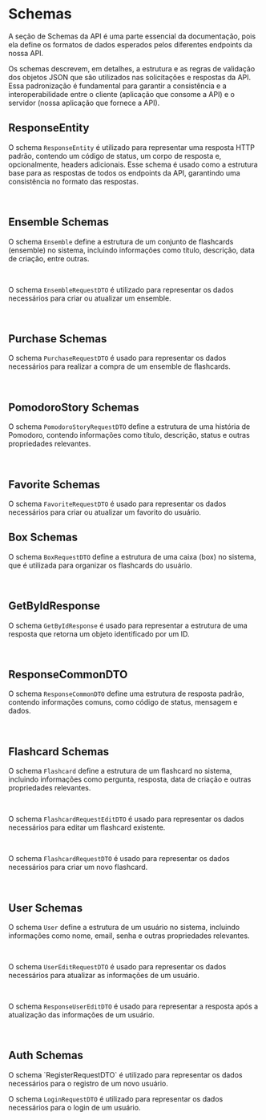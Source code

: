 # Schemas

A seção de Schemas da API é uma parte essencial da documentação, pois ela define os formatos de dados esperados pelos diferentes endpoints da nossa API.

Os schemas descrevem, em detalhes, a estrutura e as regras de validação dos objetos JSON que são utilizados nas solicitações e respostas da API. Essa padronização é fundamental para garantir a consistência e a interoperabilidade entre o cliente (aplicação que consome a API) e o servidor (nossa aplicação que fornece a API).

## ResponseEntity

O schema `ResponseEntity` é utilizado para representar uma resposta HTTP padrão, contendo um código de status, um corpo de resposta e, opcionalmente, headers adicionais. Esse schema é usado como a estrutura base para as respostas de todos os endpoints da API, garantindo uma consistência no formato das respostas.

<api-schema openapi-path="../../api/backend_flashpomo-openapi.yaml" name="ResponseEntity"/>
<br/>

## Ensemble Schemas

O schema `Ensemble` define a estrutura de um conjunto de flashcards (ensemble) no sistema, incluindo informações como título, descrição, data de criação, entre outras.

<api-schema openapi-path="../../api/backend_flashpomo-openapi.yaml" name="Ensemble"/>
<br/>

O schema `EnsembleRequestDTO` é utilizado para representar os dados necessários para criar ou atualizar um ensemble.

<api-schema openapi-path="../../api/backend_flashpomo-openapi.yaml" name="EnsembleRequestDTO"/>
<br/>

## Purchase Schemas

O schema `PurchaseRequestDTO` é usado para representar os dados necessários para realizar a compra de um ensemble de flashcards.

<api-schema openapi-path="../../api/backend_flashpomo-openapi.yaml" name="PurchaseRequestDTO"/>
<br/>

## PomodoroStory Schemas

O schema `PomodoroStoryRequestDTO` define a estrutura de uma história de Pomodoro, contendo informações como título, descrição, status e outras propriedades relevantes.

<api-schema openapi-path="../../api/backend_flashpomo-openapi.yaml" name="PomodoroStoryRequestDTO"/>

<br/>

## Favorite Schemas

O schema `FavoriteRequestDTO` é usado para representar os dados necessários para criar ou atualizar um favorito do usuário.

<api-schema openapi-path="../../api/backend_flashpomo-openapi.yaml" name="FavoriteRequestDTO"/>

## Box Schemas

O schema `BoxRequestDTO` define a estrutura de uma caixa (box) no sistema, que é utilizada para organizar os flashcards do usuário.

<api-schema openapi-path="../../api/backend_flashpomo-openapi.yaml" name="BoxRequestDTO"/>
<br/>

## GetByIdResponse

O schema `GetByIdResponse` é usado para representar a estrutura de uma resposta que retorna um objeto identificado por um ID.

<api-schema openapi-path="../../api/backend_flashpomo-openapi.yaml" name="GetByIdResponse"/>
<br/>

## ResponseCommonDTO

O schema `ResponseCommonDTO` define uma estrutura de resposta padrão, contendo informações comuns, como código de status, mensagem e dados.

<api-schema openapi-path="../../api/backend_flashpomo-openapi.yaml" name="ResponseCommonDTO"/>
<br/>

## Flashcard Schemas

O schema `Flashcard` define a estrutura de um flashcard no sistema, incluindo informações como pergunta, resposta, data de criação e outras propriedades relevantes.

<api-schema openapi-path="../../api/backend_flashpomo-openapi.yaml" name="Flashcard"/>
<br/>

O schema `FlashcardRequestEditDTO` é usado para representar os dados necessários para editar um flashcard existente.

<api-schema openapi-path="../../api/backend_flashpomo-openapi.yaml" name="FlashcardRequestEditDTO"/>
<br/>

O schema `FlashcardRequestDTO` é usado para representar os dados necessários para criar um novo flashcard.

<api-schema openapi-path="../../api/backend_flashpomo-openapi.yaml" name="FlashcardRequestDTO"/>
<br/>

## User Schemas

O schema `User` define a estrutura de um usuário no sistema, incluindo informações como nome, email, senha e outras propriedades relevantes.

<api-schema openapi-path="../../api/backend_flashpomo-openapi.yaml" name="User"/>
<br/>

O schema `UserEditRequestDTO` é usado para representar os dados necessários para atualizar as informações de um usuário.

<api-schema openapi-path="../../api/backend_flashpomo-openapi.yaml" name="UserEditRequestDTO"/>
<br/>

O schema `ResponseUserEditDTO` é usado para representar a resposta após a atualização das informações de um usuário.

<api-schema openapi-path="../../api/backend_flashpomo-openapi.yaml" name="ResponseUserEditDTO"/>
<br/>

## Auth Schemas

<api-schema openapi-path="../../api/backend_flashpomo-openapi.yaml" name="RegisterRequestDTO"/>
O schema `RegisterRequestDTO` é utilizado para representar os dados necessários para o registro de um novo usuário.

<br/>

<api-schema openapi-path="../../api/backend_flashpomo-openapi.yaml" name="LoginRequestDTO"/>

O schema `LoginRequestDTO` é utilizado para representar os dados necessários para o login de um usuário.

